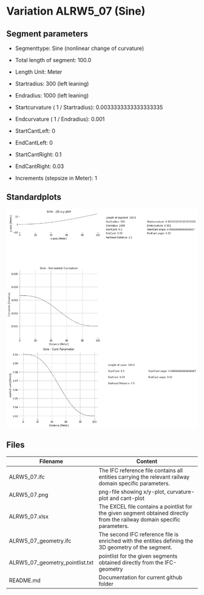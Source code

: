 # Variation ALRW5_07 (Sine)

## Segment parameters

* Segmenttype: Sine (nonlinear change of curvature)

* Total length of segment: 100.0

* Length Unit: Meter

* Startradius: 300 (left leaning)

* Endradius: 1000 (left leaning)

* Startcurvature ( 1 / Startradius): 0.0033333333333333335

* Endcurvature ( 1 / Endradius): 0.001

* StartCantLeft: 0

* EndCantLeft: 0

* StartCantRight: 0.1

* EndCantRight: 0.03

* Increments (stepsize in Meter): 1

## Standardplots

<img src="./ALRW5_07.png">


## Files


| Filename                      | Content |
| ----------------------------- | --------------------------------------------------------------------------------------------- |
| ALRW5_07.ifc | The IFC reference file contains all entities carrying the relevant railway domain specific parameters. |
| ALRW5_07.png | png-file showing x/y-plot, curvature-plot and cant-plot  |
| ALRW5_07.xlsx | The EXCEL file contains a pointlist for the given segment obtained directly from the railway domain specific parameters.  |
| ALRW5_07_geometry.ifc | The second IFC reference file is enriched with the entities defining the 3D geometry of the segment.  |
| ALRW5_07_geometry_pointlist.txt | pointlist for the given segments obtained directly from the IFC-geometry  |
| README.md | Documentation for current github folder  |


